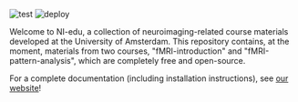 ![test](https://github.com/lukassnoek/NI-edu/workflows/CI/badge.svg)
![deploy](https://github.com/lukassnoek/NI-edu/workflows/website/badge.svg)

Welcome to NI-edu, a collection of neuroimaging-related course materials developed at the University of Amsterdam. This repository contains, at the moment, materials from two courses, "fMRI-introduction" and "fMRI-pattern-analysis", which are completely free and open-source.

For a complete documentation (including installation instructions), see [our website](https://lukas-snoek.com/NI-edu/)!
